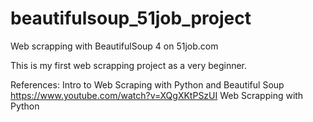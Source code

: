 # beautifulsoup_51job_project
Web scrapping with BeautifulSoup 4 on 51job.com

This is my first web scrapping project as a very beginner.

References:
Intro to Web Scraping with Python and Beautiful Soup https://www.youtube.com/watch?v=XQgXKtPSzUI
Web Scrapping with Python
